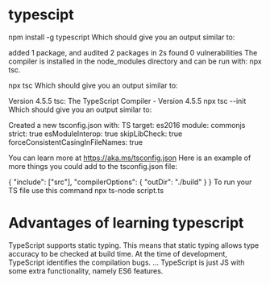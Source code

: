 # typescipt
npm install -g typescript
Which should give you an output similar to:

added 1 package, and audited 2 packages in 2s
found 0 vulnerabilities
The compiler is installed in the node_modules directory and can be run with: npx tsc.

npx tsc
Which should give you an output similar to:

Version 4.5.5
tsc: The TypeScript Compiler - Version 4.5.5
npx tsc --init
Which should give you an output similar to:

Created a new tsconfig.json with:
TS
  target: es2016
  module: commonjs
  strict: true
  esModuleInterop: true
  skipLibCheck: true
  forceConsistentCasingInFileNames: true

You can learn more at https://aka.ms/tsconfig.json
Here is an example of more things you could add to the tsconfig.json file:

{
  "include": ["src"],
  "compilerOptions": {
    "outDir": "./build"
  }
}
To run your TS file use this command 
npx ts-node script.ts

# Advantages of learning typescript
TypeScript supports static typing. This means that static typing allows type accuracy to be checked at build time.
At the time of development, TypeScript identifies the compilation bugs. ...
TypeScript is just JS with some extra functionality, namely ES6 features.
